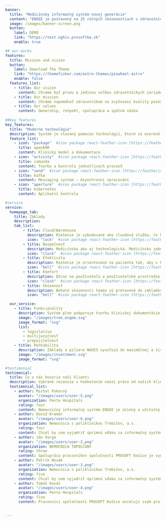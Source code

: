 ```yaml
---
banner:
  title: "Medicínsky informačný systém novej generácie"
  content: "ENGEE je postavený na 25 ročných skúsenostiach v zdravotníckom IT. Tieto skúsenosti sa pretavili do systému s totálnou konfigurovateľnosťou a elastickosťou pre prispôsobenie sa akémukoľvek zdravotnému zariadeniu, jeho procesom a spôsobom tvorby a evidencie klinickej dokumentácie. Zabezpečuje maximálnu bezpečnosť, efektivitu a komfort pacientom, zdravotníckym pracovníkom a manažérom. NGHIS poskytuje všetky potrebné prehľady a reporty pre neustále zlepšovanie a zefektívnenie poskytovanej zdravotnej starostlivosti. Je moderný, komplexný, integrovaný a nadčasový."
  image: /images/banner-screen.png
  button:
    label: DEMO
    link: "https://test.nghis.prosoftke.sk"
    enable: true

## our works
features:
  title: Mission and vision
  button:
    label: Download The Theme
    link: "https://themefisher.com/astro-themes/pinwheel-astro"
    enable: false
  features_list:
    - title: Our vision
      content: Chceme byť prvou a jedinou voľbou zdravotníckych zariadení
    - title: Our mission
      content: Chceme napomáhať zdravotníkom vo zvyšovaní kvality poskytovaných služieb a zároveň vo zvyšovaní rentability zdravotníckych zariadení
    - title: Our values
      content: Ownership, rešpekt, spolupráca a spätná väzba
      
##key features
key_features:
  title: "Moderné technológie"
  description: Systém je stavaný pomocou technológií, ktoré sú overené, škálovateľné a otvorené.
  feature_list:
    - icon: "package"  #icon package react-feather-icon [https://feathericons.com/]
      title: openEHR
      content: Klinický model a dokumentace
    - icon: "activity"  #icon package react-feather-icon [https://feathericons.com/]
      title: camunda
      content: Tvorba a kontrola jednotlivých procesů
    - icon: "send"  #icon package react-feather-icon [https://feathericons.com/]
      title: kafka
      content: Messaging system – Asynchronní zpracování
    - icon: "aperture"  #icon package react-feather-icon [https://feathericons.com/]
      title: kubernetes
      content: Aplikační kontrola

#service
service:
  homepage_tab:
    title: Základy
    description: 
    tab_list:
        - title: Cloud/Warehouse
          description: Riešenie je vybudované ako cloudová služba, čo ho umožní efektívne prevádzkovať, zjednodušiť jeho škálovanie a urýchli nasadzovanie nových funkcionalít a zmien. Zároveň riešenie podporuje  zdieľanie údajov o pacientoch medzi jednotlivými nemocničnými zariadeniami s cieľom odbremeniť zdravotný personál od zdĺhavej evidencie údajov z papierových podkladov, pričom bude rešpektovať bezpečnostné a legislatívne predpisy. 
          icon: "lock"  #icon package react-feather-icon [https://feathericons.com/]
        - title: Bezpečnosť
          description: Medicínska ako aj technologická. Medicínsku zabezpečujú jasné a prehľadné procesy týkajúce sa identifikácie, preskripcie, podávania liekov, klinickej dokumentácie. Technickú bezpečnosť zabezpečuje technológia budovaná s ohľadom na kritickosť a citlivosť spracovávaných údajov a zabezpečí maximálnu dostupnosť riešenia, nadštandardnú ochranu pred výpadkami a únikom údajov na všetkých úrovniach
          icon: "clock"  #icon package react-feather-icon [https://feathericons.com/]
        - title: Efektivita
          description: Riešenie je orientované na pacienta tak, aby v každom momente poskytovania zdravotnej starostlivosti mal zdravotnícky personál k dispozícii aktuálne a dôležité informácie o pacientovi bez nutnosti ich zložitého vyhľadania, pričom zohľadňuje rolu prihláseného používateľa a zobrazovať prednostne tie informácie, ktoré sú v kontexte jeho práce podstatné. Pred vypĺňanie  formulárov na základe definovaných hodnôt a machine learningu urýchľuje a zjednodušuje neustále sa opakujúce úkony. Všetko na jeden klik.
          icon: "bell"  #icon package react-feather-icon [https://feathericons.com/]
        - title: Komfort
          description: Dôraz na používateľa a používateľské prostredie. Moderná technológia a architektúra umožňuje vytvoriť prehľadné a samo vysvetľujúce používateľské prostredie, ktoré zkomfortní každodennú prácu zdravotníckeho personálu.   
          icon: "clock"  #icon package react-feather-icon [https://feathericons.com/]
        - title: Skúsenosť
          description: Bohaté skúsenosti teamu sú pretavené do základov NIS novej generácie. Zároveň skúsenosti používateľov pomáhajú NIS neustále vylepšovať. 
          icon: "bell"  #icon package react-feather-icon [https://feathericons.com/]

  our_service:
    - title: Funkcionality
      description: Systém plne podporuje tvorbu klinickej dokumentácie, plánovania a správy zdrojov. Systém je otvorený a je možné ho ďalej rozširovať napojením personálnych, účtovných, manažérskych a ďalších podporných systémov.
      image: "/images/tree_engee.svg"
      image_format: "svg"
      list:
        - legislatíva
        - multijazyčnosť
        - prepojiteľnosť
    - title: Rentabilita
      description: Základy a piliere NGHIS vyusťujú do maximálnej a širokospektrálnej rentability. Táto rentabilita sa odzrkadľuje jednak na ekonomických ukazovateľoch ako aj na zvyšovaní kvality služieb a v neposlednom rade na spokojnosti všetkých účastníkov procesu zdravotnej starostlivosti. Samozrejmosťou sú automatizované presné evidencie spotrebovaných liečiv, materiálu a pomôcok. Výrazná pomoc AI pri výkazníctve, napomáha pri zefektívnení platieb za zdravotnú starostlivosť. Plánovanie zvyšuje mieru vyťaženosti zariadenia a znižuje priame náklady.
      image: "/images/investment.svg"
      image_format: "svg"

#testimonial
testimonial:
  title: Čo o nás hovoria naši klienti
  description: Vybrané recenzie s hodnotením našej práce od našich klientov.
  testimonial_list:
    - author: Michal Pokorný
      avatar: "/images/users/user-5.png"
      organization: Penta Hospitals
      rating: four
      content: Nemocničný informačný systém ENGEE je účinný a užitočný nástroj, ktorý zlepšuje organizáciu a tok informácií v nemocnici, prispieva k vyššej kvalite starostlivosti o pacientov a uľahčuje prácu zdravotníckeho personálu.
    - author: David Kramár
      avatar: "/images/users/user-6.png"
      organization: Nemocnica s poliklinikou Trebišov, a.s.
      rating: four
      content: Chcel by som vyjadriť úprimnú vďaku za informačný systém, ktorý účinne riadi centrálnu prípravovňu liekov.
    - author: Ján Varga
      avatar: "/images/users/user-2.png"
      organization: NEMOCNICA TOPOĽČANY
      rating: three
      content: Spolupráca pracovníkov spoločnosti PROSOFT Košice je vynikajúca vďaka ich pozitívnemu a ústretovému prístupu.
    - author: Patrik Novák
      avatar: "/images/users/user-3.png"
      organization: Nemocnica s poliklinikou Trebišov, a.s.
      rating: five
      content: Chcel by som vyjadriť úprimnú vďaku za informačný systém, ktorý výrazne prispieva k plynulosti a efektivite našej každodennej práce.
    - author: Tomáš Kováč
      avatar: "/images/users/user-4.png"
      organization: Penta Hospitals
      rating: five
      content: Pracovníci společnosti PROSOFT Košice excelují svým profesionálním přístupem a vstřícností v rámci spolupráce.

 
---
```

